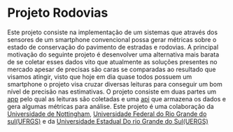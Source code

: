 
# Projeto Rodovias


   Este projeto consiste na implementação de um sistemas que através dos sensores de um smartphone convencional 
possa gerar métricas sobre o estado de conservação do pavimento de estradas e rodovias.
    A principal motivação do seguinte projeto é desenvolver uma alternativa mais barata de 
se coletar esses dados vito que atualmente as soluções presentes no mercado apesar de precisas 
são caras se comparadas ao resultado que visamos atingir, visto que hoje em dia quase todos 
possuem um smartphone o projeto visa cruzar diversas leituras para conseguir um bom nível de precisão nas estimativas.
    O projeto consiste em duas partes um [app](https://github.com/Mathe13/rodoviasApp)
pelo qual as leituras são coletadas e uma [api](https://github.com/Mathe13/rodoviasApi)
que armazena os dados e gera algumas métricas para análise.
Este projeto é uma colaboração da [Universidade de Nottingham](https://www.nottingham.ac.uk/), [Universidade Federal do Rio Grande do sul(UFRGS)](http://www.ufrgs.br/ufrgs/inicial)  e da  [Universidade Estadual Do rio Grande do Sul(UERGS)](https://www.uergs.rs.gov.br/inicial) 
